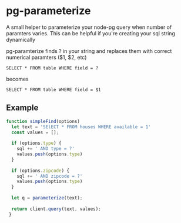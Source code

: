 # pg-parameterize
A small helper to parameterize your node-pg query when number of paramters varies.
This can be helpful if you're creating your sql string dynamically

pg-paramterize finds ? in  your string and replaces them with correct numerical paramters ($1, $2, etc)

```
SELECT * FROM table WHERE field = ?
```
becomes
```
SELECT * FROM table WHERE field = $1
```

## Example
```javascript
function simpleFind(options)
  let text = 'SElECT * FROM houses WHERE available = 1'
  const values = [];
  
  if (options.type) {
    sql += ' AND type = ?'
    values.push(options.type)
  }
  
  if (options.zipcode) {
    sql += ' AND zipcode = ?'
    values.push(options.type)
  }
  
  let q = parameterize(text);
  
  return client.query(text, values);
 }
 ```
